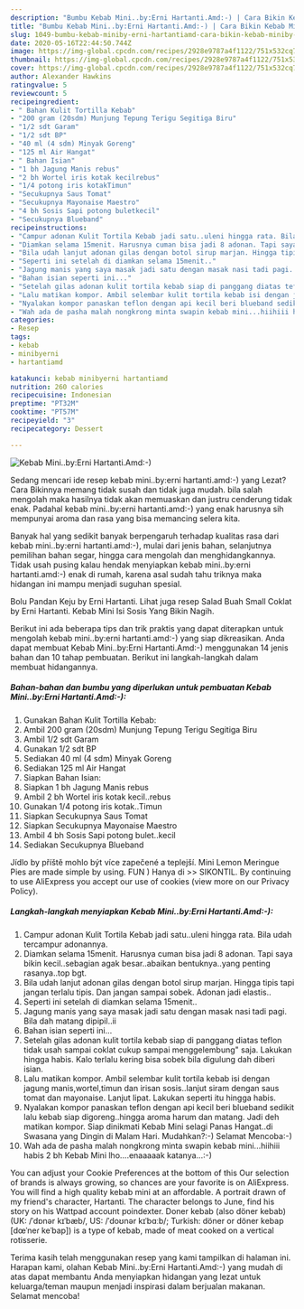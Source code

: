 ```yaml
---
description: "Bumbu Kebab Mini..by:Erni Hartanti.Amd:-) | Cara Bikin Kebab Mini..by:Erni Hartanti.Amd:-) Yang Enak Banget"
title: "Bumbu Kebab Mini..by:Erni Hartanti.Amd:-) | Cara Bikin Kebab Mini..by:Erni Hartanti.Amd:-) Yang Enak Banget"
slug: 1049-bumbu-kebab-miniby-erni-hartantiamd-cara-bikin-kebab-miniby-erni-hartantiamd-yang-enak-banget
date: 2020-05-16T22:44:50.744Z
image: https://img-global.cpcdn.com/recipes/2928e9787a4f1122/751x532cq70/kebab-minibyerni-hartantiamd-foto-resep-utama.jpg
thumbnail: https://img-global.cpcdn.com/recipes/2928e9787a4f1122/751x532cq70/kebab-minibyerni-hartantiamd-foto-resep-utama.jpg
cover: https://img-global.cpcdn.com/recipes/2928e9787a4f1122/751x532cq70/kebab-minibyerni-hartantiamd-foto-resep-utama.jpg
author: Alexander Hawkins
ratingvalue: 5
reviewcount: 5
recipeingredient:
- " Bahan Kulit Tortilla Kebab"
- "200 gram (20sdm) Munjung Tepung Terigu Segitiga Biru"
- "1/2 sdt Garam"
- "1/2 sdt BP"
- "40 ml (4 sdm) Minyak Goreng"
- "125 ml Air Hangat"
- " Bahan Isian"
- "1 bh Jagung Manis rebus"
- "2 bh Wortel iris kotak kecilrebus"
- "1/4 potong iris kotakTimun"
- "Secukupnya Saus Tomat"
- "Secukupnya Mayonaise Maestro"
- "4 bh Sosis Sapi potong buletkecil"
- "Secukupnya Blueband"
recipeinstructions:
- "Campur adonan Kulit Tortila Kebab jadi satu..uleni hingga rata. Bila udah tercampur adonannya."
- "Diamkan selama 15menit. Harusnya cuman bisa jadi 8 adonan. Tapi saya bikin kecil..sebagian agak besar..abaikan bentuknya..yang penting rasanya..top bgt."
- "Bila udah lanjut adonan gilas dengan botol sirup marjan. Hingga tipis tapi jangan terlalu tipis. Dan jangan sampai sobek. Adonan jadi elastis.."
- "Seperti ini setelah di diamkan selama 15menit.."
- "Jagung manis yang saya masak jadi satu dengan masak nasi tadi pagi. Bila dah matang dipipil..ii"
- "Bahan isian seperti ini..."
- "Setelah gilas adonan kulit tortila kebab siap di panggang diatas teflon tidak usah sampai coklat cukup sampai menggelembung&#34; saja. Lakukan hingga habis. Kalo terlalu kering bisa sobek bila digulung dah diberi isian."
- "Lalu matikan kompor. Ambil selembar kulit tortila kebab isi dengan jagung manis,wortel,timun dan irisan sosis..lanjut siram dengan saus tomat dan mayonaise. Lanjut lipat. Lakukan seperti itu hingga habis."
- "Nyalakan kompor panaskan teflon dengan api kecil beri blueband sedikit lalu kebab siap digoreng..hingga aroma harum dan matang. Jadi deh matikan kompor. Siap dinikmati Kebab Mini selagi Panas Hangat..di Swasana yang Dingin di Malam Hari. Mudahkan?:-) Selamat Mencoba:-)"
- "Wah ada de pasha malah nongkrong minta swapin kebab mini...hiihiii habis 2 bh Kebab Mini lho....enaaaaak katanya...:-)"
categories:
- Resep
tags:
- kebab
- minibyerni
- hartantiamd

katakunci: kebab minibyerni hartantiamd 
nutrition: 260 calories
recipecuisine: Indonesian
preptime: "PT32M"
cooktime: "PT57M"
recipeyield: "3"
recipecategory: Dessert

---
```



![Kebab Mini..by:Erni Hartanti.Amd:-)](https://img-global.cpcdn.com/recipes/2928e9787a4f1122/751x532cq70/kebab-minibyerni-hartantiamd-foto-resep-utama.jpg)

Sedang mencari ide resep kebab mini..by:erni hartanti.amd:-) yang Lezat? Cara Bikinnya memang tidak susah dan tidak juga mudah. bila salah mengolah maka hasilnya tidak akan memuaskan dan justru cenderung tidak enak. Padahal kebab mini..by:erni hartanti.amd:-) yang enak harusnya sih mempunyai aroma dan rasa yang bisa memancing selera kita.

Banyak hal yang sedikit banyak berpengaruh terhadap kualitas rasa dari kebab mini..by:erni hartanti.amd:-), mulai dari jenis bahan, selanjutnya pemilihan bahan segar, hingga cara mengolah dan menghidangkannya. Tidak usah pusing kalau hendak menyiapkan kebab mini..by:erni hartanti.amd:-) enak di rumah, karena asal sudah tahu triknya maka hidangan ini mampu menjadi suguhan spesial.

Bolu Pandan Keju by Erni Hartanti. Lihat juga resep Salad Buah Small Coklat by Erni Hartanti. Kebab Mini Isi Sosis Yang Bikin Nagih.


Berikut ini ada beberapa tips dan trik praktis yang dapat diterapkan untuk mengolah kebab mini..by:erni hartanti.amd:-) yang siap dikreasikan. Anda dapat membuat Kebab Mini..by:Erni Hartanti.Amd:-) menggunakan 14 jenis bahan dan 10 tahap pembuatan. Berikut ini langkah-langkah dalam membuat hidangannya.

<!--inarticleads1-->

##### Bahan-bahan dan bumbu yang diperlukan untuk pembuatan Kebab Mini..by:Erni Hartanti.Amd:-):

1. Gunakan  Bahan Kulit Tortilla Kebab:
1. Ambil 200 gram (20sdm) Munjung Tepung Terigu Segitiga Biru
1. Ambil 1/2 sdt Garam
1. Gunakan 1/2 sdt BP
1. Sediakan 40 ml (4 sdm) Minyak Goreng
1. Sediakan 125 ml Air Hangat
1. Siapkan  Bahan Isian:
1. Siapkan 1 bh Jagung Manis rebus
1. Ambil 2 bh Wortel iris kotak kecil..rebus
1. Gunakan 1/4 potong iris kotak..Timun
1. Siapkan Secukupnya Saus Tomat
1. Siapkan Secukupnya Mayonaise Maestro
1. Ambil 4 bh Sosis Sapi potong bulet..kecil
1. Sediakan Secukupnya Blueband


Jídlo by příště mohlo být více zapečené a teplejší. Mini Lemon Meringue Pies are made simple by using. FUN ) Hanya di &gt;&gt; SIKONTIL. By continuing to use AliExpress you accept our use of cookies (view more on our Privacy Policy). 

<!--inarticleads2-->

##### Langkah-langkah menyiapkan Kebab Mini..by:Erni Hartanti.Amd:-):

1. Campur adonan Kulit Tortila Kebab jadi satu..uleni hingga rata. Bila udah tercampur adonannya.
1. Diamkan selama 15menit. Harusnya cuman bisa jadi 8 adonan. Tapi saya bikin kecil..sebagian agak besar..abaikan bentuknya..yang penting rasanya..top bgt.
1. Bila udah lanjut adonan gilas dengan botol sirup marjan. Hingga tipis tapi jangan terlalu tipis. Dan jangan sampai sobek. Adonan jadi elastis..
1. Seperti ini setelah di diamkan selama 15menit..
1. Jagung manis yang saya masak jadi satu dengan masak nasi tadi pagi. Bila dah matang dipipil..ii
1. Bahan isian seperti ini...
1. Setelah gilas adonan kulit tortila kebab siap di panggang diatas teflon tidak usah sampai coklat cukup sampai menggelembung&#34; saja. Lakukan hingga habis. Kalo terlalu kering bisa sobek bila digulung dah diberi isian.
1. Lalu matikan kompor. Ambil selembar kulit tortila kebab isi dengan jagung manis,wortel,timun dan irisan sosis..lanjut siram dengan saus tomat dan mayonaise. Lanjut lipat. Lakukan seperti itu hingga habis.
1. Nyalakan kompor panaskan teflon dengan api kecil beri blueband sedikit lalu kebab siap digoreng..hingga aroma harum dan matang. Jadi deh matikan kompor. Siap dinikmati Kebab Mini selagi Panas Hangat..di Swasana yang Dingin di Malam Hari. Mudahkan?:-) Selamat Mencoba:-)
1. Wah ada de pasha malah nongkrong minta swapin kebab mini...hiihiii habis 2 bh Kebab Mini lho....enaaaaak katanya...:-)


You can adjust your Cookie Preferences at the bottom of this Our selection of brands is always growing, so chances are your favorite is on AliExpress. You will find a high quality kebab mini at an affordable. A portrait drawn of my friend&#39;s character, Hartanti. The character belongs to June, find his story on his Wattpad account poindexter. Doner kebab (also döner kebab) (UK: /ˈdɒnər kɪˈbæb/, US: /ˈdoʊnər kɪˈbɑːb/; Turkish: döner or döner kebap [dœˈneɾ keˈbap]) is a type of kebab, made of meat cooked on a vertical rotisserie. 

Terima kasih telah menggunakan resep yang kami tampilkan di halaman ini. Harapan kami, olahan Kebab Mini..by:Erni Hartanti.Amd:-) yang mudah di atas dapat membantu Anda menyiapkan hidangan yang lezat untuk keluarga/teman maupun menjadi inspirasi dalam berjualan makanan. Selamat mencoba!
